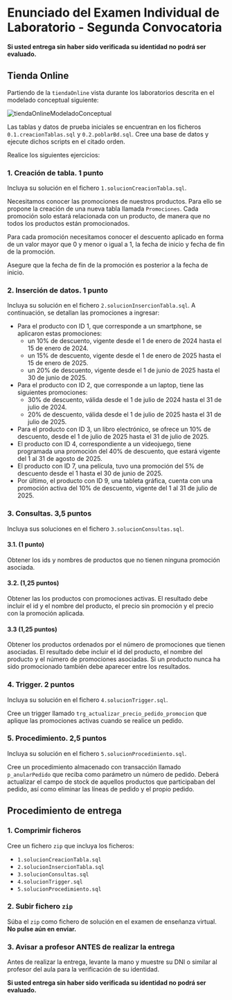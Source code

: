 # Enunciado del Examen Individual de Laboratorio - Segunda Convocatoria

**Si usted entrega sin haber sido verificada su identidad no podrá ser evaluado.**

## Tienda Online

Partiendo de la `tiendaOnline` vista durante los laboratorios descrita en el modelado conceptual siguiente:

![tiendaOnlineModeladoConceptual](https://github.com/user-attachments/assets/92eb4ba8-1ed8-488b-bb5b-448c0836fee6)

Las tablas y datos de prueba iniciales se encuentran en los ficheros `0.1.creacionTablas.sql` y `0.2.poblarBd.sql`. Cree una base de datos y ejecute dichos scripts en el citado orden.

Realice los siguientes ejercicios:

### 1. Creación de tabla. 1 punto

Incluya su solución en el fichero `1.solucionCreacionTabla.sql`.

Necesitamos conocer las promociones de nuestros productos. Para ello se propone la creación de una nueva tabla llamada `Promociones`. Cada promoción solo estará relacionada con un producto, de manera que no todos los productos están promocionados.

Para cada promoción necesitamos conocer el descuento aplicado en forma de un valor mayor que 0 y menor o igual a 1, la fecha de inicio y fecha de fin de la promoción.

Asegure que la fecha de fin de la promoción es posterior a la fecha de inicio.

### 2. Inserción de datos. 1 punto

Incluya su solución en el fichero `2.solucionInsercionTabla.sql`.
A continuación, se detallan las promociones a ingresar:

* Para el producto con ID 1, que corresponde a un smartphone, se aplicaron estas promociones:
  * un 10% de descuento, vigente desde el 1 de enero de 2024 hasta el 15 de enero de 2024.
  * un 15% de descuento, vigente desde el 1 de enero de 2025 hasta el 15 de enero de 2025.
  * un 20% de descuento, vigente desde el 1 de junio de 2025 hasta el 30 de junio de 2025.
* Para el producto con ID 2, que corresponde a un laptop, tiene las siguientes promociones:
  * 30% de descuento, válida desde el 1 de julio de 2024 hasta el 31 de julio de 2024.
  * 20% de descuento, válida desde el 1 de julio de 2025 hasta el 31 de julio de 2025.
* Para el producto con ID 3, un libro electrónico, se ofrece un 10% de descuento, desde el 1 de julio de 2025 hasta el 31 de julio de 2025.
* El producto con ID 4, correspondiente a un videojuego, tiene programada una promoción del 40% de descuento, que estará vigente del 1 al 31 de agosto de 2025.
* El producto con ID 7, una película, tuvo una promoción del 5% de descuento desde el 1 hasta el 30 de junio de 2025.
* Por último, el producto con ID 9, una tableta gráfica, cuenta con una promoción activa del 10% de descuento, vigente del 1 al 31 de julio de 2025.

### 3. Consultas. 3,5 puntos

Incluya sus soluciones en el fichero `3.solucionConsultas.sql`.

#### 3.1. (1 punto)

Obtener los ids y nombres de productos que no tienen ninguna promoción asociada.

#### 3.2. (1,25 puntos)

Obtener las los productos con promociones activas. El resultado debe incluir el id y el nombre del producto, el precio sin promoción y el precio con la promoción aplicada.

#### 3.3 (1,25 puntos)

Obtener los productos ordenados por el número de promociones que tienen asociadas. El resultado debe incluir el id del producto, el nombre del producto y el número de promociones asociadas. Si un producto nunca ha sido promocionado también debe aparecer entre los resultados.

### 4. Trigger. 2 puntos

Incluya su solución en el fichero `4.solucionTrigger.sql`.

Cree un trigger llamado `trg_actualizar_precio_pedido_promocion` que aplique las promociones activas cuando se realice un pedido.

### 5. Procedimiento. 2,5 puntos

Incluya su solución en el fichero `5.solucionProcedimiento.sql`.

Cree un procedimiento almacenado con transacción llamado `p_anularPedido` que reciba como parámetro un número de pedido. Deberá actualizar el campo de stock de aquellos productos que participaban del pedido, así como eliminar las líneas de pedido y el propio pedido.

## Procedimiento de entrega

### 1. Comprimir ficheros

Cree un fichero `zip` que incluya los ficheros:

* `1.solucionCreacionTabla.sql`
* `2.solucionInsercionTabla.sql`
* `3.solucionConsultas.sql`
* `4.solucionTrigger.sql`
* `5.solucionProcedimiento.sql`

### 2. Subir fichero `zip`

Súba el `zip` como fichero de solución en el examen de enseñanza virtual. **No pulse aún en enviar.**

### 3. Avisar a profesor ANTES de realizar la entrega

Antes de realizar la entrega, levante la mano y muestre su DNI o similar al profesor del aula para la verificación de su identidad.

**Si usted entrega sin haber sido verificada su identidad no podrá ser evaluado.**
